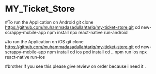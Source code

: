# MY_Ticket_Store

#To run the Application on Android
git clone https://github.com/muhammadasadullahtariq/my-ticket-store.git
cd new-scrappy-mobile-app
npm install
npx react-native run-android

#to run the Application on iOS
git clone https://github.com/muhammadasadullahtariq/my-ticket-store.git
cd new-scrappy-mobile-app
npm install
cd ios
pod install
cd ..
npm run ios
npx react-native run-ios

#brother if you see this please give review on order because i need it . 
